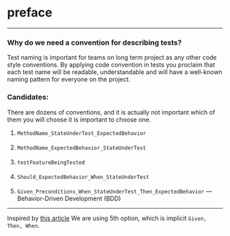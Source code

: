 # preface

---

### Why do we need a convention for describing tests?

Test naming is important for teams on long term project as any other code style conventions. By applying code convention in tests you proclaim that each test name will be readable, understandable and will have a well-known naming pattern for everyone on the project.

### Candidates:

There are dozens of conventions, and it is actually not important which of them you will choose it is important to choose one.

1. `MethodName_StateUnderTest_ExpectedBehavior`
    <br></br>
2. `MethodName_ExpectedBehavior_StateUnderTest`
    <br></br>
3. `testFeatureBeingTested`
    <br></br>
4. `Should_ExpectedBehavior_When_StateUnderTest`
    <br></br>
5. `Given_Preconditions_When_StateUnderTest_Then_ExpectedBehavior` — Behavior-Driven Development (BDD)
---

Inspired by [this article](https://markus.oberlehner.net/blog/naming-your-unit-tests-it-should-vs-given-when-then/)
We are using 5th option, which is implicit `Given, Then, When`.  